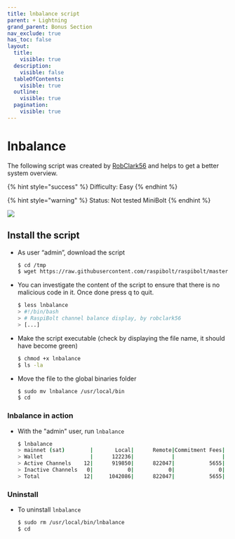 ```yaml
---
title: lnbalance script
parent: + Lightning
grand_parent: Bonus Section
nav_exclude: true
has_toc: false
layout:
  title:
    visible: true
  description:
    visible: false
  tableOfContents:
    visible: true
  outline:
    visible: true
  pagination:
    visible: true
---
```


# lnbalance

The following script was created by [RobClark56](https://github.com/robclark56) and helps to get a better system overview.

{% hint style="success" %}
Difficulty: Easy
{% endhint %}

{% hint style="warning" %}
Status: Not tested MiniBolt
{% endhint %}

![](../../images/60\_balance.png)

## Install the script

*   As user “admin”, download the script

    ```sh
    $ cd /tmp
    $ wget https://raw.githubusercontent.com/raspibolt/raspibolt/master/resources/lnbalance
    ```
*   You can investigate the content of the script to ensure that there is no malicious code in it. Once done press q to quit.

    ```sh
    $ less lnbalance
    > #!/bin/bash
    > # RaspiBolt channel balance display, by robclark56
    > [...]
    ```
*   Make the script executable (check by displaying the file name, it should have become green)

    ```sh
    $ chmod +x lnbalance
    $ ls -la
    ```
*   Move the file to the global binaries folder

    ```sh
    $ sudo mv lnbalance /usr/local/bin
    $ cd
    ```

### lnbalance in action

*   With the "admin" user, run `lnbalance`

    ```sh
    $ lnbalance
    > mainnet (sat)        |       Local|      Remote|Commitment Fees|
    > Wallet               |      122236|            |               |
    > Active Channels    12|      919850|      822047|           5655|
    > Inactive Channels   0|           0|           0|              0|
    > Total              12|     1042086|      822047|           5655|
    ```

### Uninstall

*   To uninstall `lnbalance`

    ```sh
    $ sudo rm /usr/local/bin/lnbalance
    $ cd
    ```
